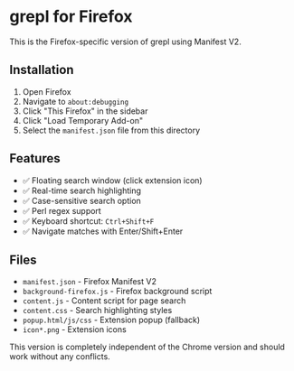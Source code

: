 # grepl for Firefox

This is the Firefox-specific version of grepl using Manifest V2.

## Installation

1. Open Firefox
2. Navigate to `about:debugging`
3. Click "This Firefox" in the sidebar
4. Click "Load Temporary Add-on"
5. Select the `manifest.json` file from this directory

## Features

- ✅ Floating search window (click extension icon)
- ✅ Real-time search highlighting
- ✅ Case-sensitive search option
- ✅ Perl regex support
- ✅ Keyboard shortcut: `Ctrl+Shift+F`
- ✅ Navigate matches with Enter/Shift+Enter

## Files

- `manifest.json` - Firefox Manifest V2
- `background-firefox.js` - Firefox background script
- `content.js` - Content script for page search
- `content.css` - Search highlighting styles
- `popup.html/js/css` - Extension popup (fallback)
- `icon*.png` - Extension icons

This version is completely independent of the Chrome version and should work without any conflicts.
